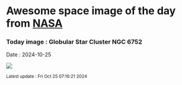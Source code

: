 
# Awesome space image of the day from [NASA](https://api.nasa.gov/)

### Today image : Globular Star Cluster NGC 6752
Date : 2024-10-25

![](https://apod.nasa.gov/apod/image/2410/NGC6752_DiFusco1024.jpg)

<small>Latest update : Fri Oct 25 07:16:21 2024</small>
        
